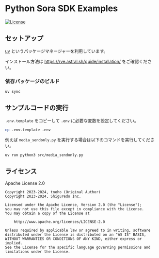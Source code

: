 # Python Sora SDK Examples

[![License](https://img.shields.io/badge/License-Apache%202.0-blue.svg)](https://opensource.org/licenses/Apache-2.0)

## セットアップ

[uv](https://docs.astral.sh/uv/) というパッケージマネージャーを利用しています。

インストール方法は <https://rye.astral.sh/guide/installation/> をご確認ください。

### 依存パッケージのビルド

```bash
uv sync
```

## サンプルコードの実行

`.env.template` をコピーして `.env` に必要な変数を設定してください。

```bash
cp .env.template .env
```

例えば `media_sendonly.py` を実行する場合は以下のコマンドを実行してください。

```bash
uv run python3 src/media_sendonly.py
```

## ライセンス

Apache License 2.0

```
Copyright 2023-2024, tnoho (Original Author)
Copyright 2023-2024, Shiguredo Inc.

Licensed under the Apache License, Version 2.0 (the "License");
you may not use this file except in compliance with the License.
You may obtain a copy of the License at

    http://www.apache.org/licenses/LICENSE-2.0

Unless required by applicable law or agreed to in writing, software
distributed under the License is distributed on an "AS IS" BASIS,
WITHOUT WARRANTIES OR CONDITIONS OF ANY KIND, either express or implied.
See the License for the specific language governing permissions and
limitations under the License.
```
